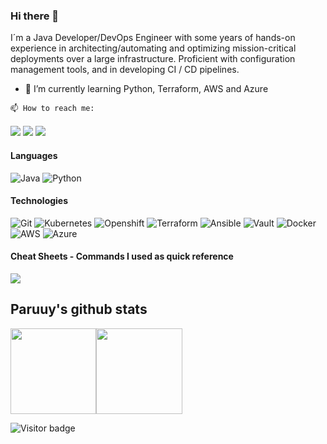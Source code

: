 ### Hi there 👋

I´m a Java Developer/DevOps Engineer with some years of hands-on experience in architecting/automating and optimizing mission-critical deployments over a large infrastructure. Proficient with configuration management tools, and in developing CI / CD pipelines.

- 🌱 I’m currently learning Python, Terraform, AWS and Azure

<code>📫 How to reach me:</code><br><br>
<a href="https://www.linkedin.com/in/pablorodmar/"><img src="https://img.shields.io/badge/-pablorodmar-0077B5?style=flat&logo=Linkedin&logoColor=white"/></a>
<a href="mailto:pablo.rodriguezmar@gmail.com"><img src="https://img.shields.io/badge/-pablo.rodriguezmar@gmail.com-D14836?style=flat&logo=Gmail&logoColor=white"/></a>
<a href="https://twitter.com/paruuy"><img src="https://img.shields.io/badge/-@paruuy-informational?style=flat&logo=Twitter&logoColor=white"/></a><br>

#### Languages

![Java](https://img.shields.io/badge/-Java-fff?&logo=Java&logoColor=007396)
![Python](https://img.shields.io/badge/-Python-fff?&logo=Python&logoColor=007396) 


#### Technologies
![Git](https://img.shields.io/badge/-Git-fff?style=flat&logo=git)
![Kubernetes](https://img.shields.io/badge/-Kubernetes-fff?&logo=Kubernetes&logoColor=007396)
![Openshift](https://img.shields.io/badge/-OpenShift-fff?&logo=OpenShift&logoColor=007396)
![Terraform](https://img.shields.io/badge/-Terraform-fff?&logo=Terraform&logoColor=007396)
![Ansible](https://img.shields.io/badge/-Ansible-fff?&logo=Ansible&logoColor=007396)
![Vault](https://img.shields.io/badge/-Vault-fff?&logo=Vault&logoColor=007396)
![Docker](https://img.shields.io/badge/-Docker-fff?style=flat&logo=Docker)
![AWS](https://img.shields.io/badge/-AWS-fff?&logo=Amazon-AWS&logoColor=232F3E)
![Azure](https://img.shields.io/badge/-Azure-fff?&logo=Microsoft-Azure&logoColor=blue)

#### Cheat Sheets - Commands I used as quick reference
<a href="https://gist.github.com/paruuy/e918a8b20517eab6e237b2c85ffa6fe3"><img src="https://img.shields.io/badge/-Docker-fff?style=flat&logo=Docker"/></a>

## Paruuy's github stats
<a href="#">
<img height="137.3px" src="https://github-readme-stats.vercel.app/api?username=paruuy&hide_title=true&hide_border=true&show_icons=true&include_all_commits=true&count_private=true&line_height=21&text_color=000&icon_color=000&theme=graywhite" /><!-- wi*quL3fcV --><img height="137.3px" src="https://github-readme-stats.vercel.app/api/top-langs/?username=paruuy&hide=html&hide_title=true&hide_border=true&layout=compact&langs_count=7&exclude_repo=comp426&text_color=000&icon_color=ffftheme=graywhite" /></a>
<br>

![Visitor badge](https://visitor-badge.glitch.me/badge?page_id=paruuy.visitor-badge)


<!--
**paruuy/paruuy** is a ✨ _special_ ✨ repository because its `README.md` (this file) appears on your GitHub profile.

Here are some ideas to get you started:

- 🔭 I’m currently working on ...
- 🌱 I’m currently learning ...
- 👯 I’m looking to collaborate on ...
- 🤔 I’m looking for help with ...
- 💬 Ask me about ...
- 📫 How to reach me: ...
- 😄 Pronouns: ...
- ⚡ Fun fact: ...
-->
